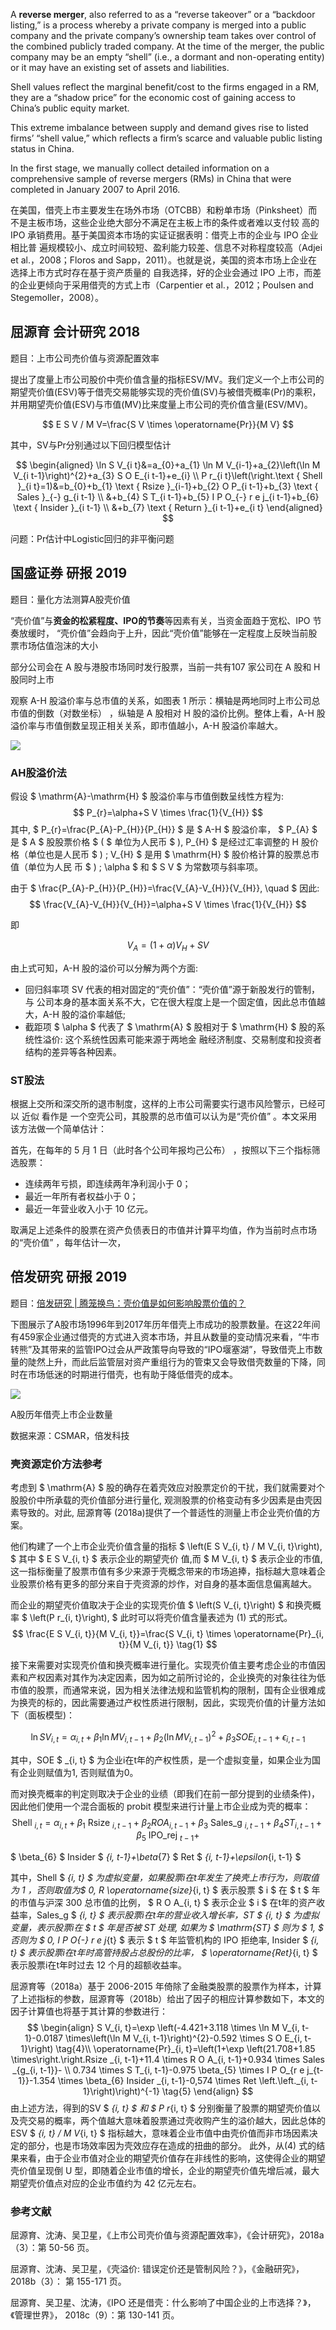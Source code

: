 A **reverse merger**, also referred to as a “reverse takeover” or a “backdoor listing,” is a process whereby a private company is merged into a public company and the private company’s ownership team takes over control of the combined publicly traded company. At the time of the merger, the public company may be an empty “shell” (i.e., a dormant and non-operating entity) or it may have an existing set of assets and liabilities.

Shell values reflect the marginal benefit/cost to the firms engaged in a RM, they are a “shadow price” for the economic cost of gaining access to China’s public equity market.

This extreme imbalance between supply and demand gives rise to listed firms’ “shell value,” which reflects a firm’s scarce and valuable public listing status in China.

In the first stage, we manually collect detailed information on a comprehensive sample of reverse mergers (RMs) in China that were completed in January 2007 to April 2016.

在美国，借壳上市主要发生在场外市场（OTCBB）和粉单市场（Pinksheet）而不是主板市场，这些企业绝大部分不满足在主板上市的条件或者难以支付较 高的 IPO 承销费用。基于美国资本市场的实证证据表明：借壳上市的企业与 IPO 企业相比普 遍规模较小、成立时间较短、盈利能力较差、信息不对称程度较高（Adjei et al.，2008；Floros and Sapp，2011）。也就是说，美国的资本市场上企业在选择上市方式时存在基于资产质量的 自我选择，好的企业会通过 IPO 上市，而差的企业更倾向于采用借壳的方式上市（Carpentier et al.，2012；Poulsen and Stegemoller，2008）。

## 屈源育 会计研究 2018

题目：上市公司売价值与资源配置效率

提出了度量上市公司股价中壳价值含量的指标ESV/MV。我们定义一个上市公司的期望壳价值(ESV)等于借壳交易能够实现的壳价值(SV)与被借壳概率(Pr)的乘积，并用期望壳价值(ESV)与市值(MV)比来度量上市公司的壳价值含量(ESV/MV)。

$$
E S V / M V=\frac{S V \times \operatorname{Pr}}{M V}
$$

其中，SV与Pr分别通过以下回归模型估计

$$
\begin{aligned}
\ln S V_{i t}&=a_{0}+a_{1} \ln M V_{i-1}+a_{2}\left(\ln M V_{i t-1}\right)^{2}+a_{3} S O E_{i t-1}+e_{i} \\
 P r_{i t}\left(\right.\text { Shell }_{i t}=1)&=b_{0}+b_{1} \text { Rsize }_{i-1}+b_{2} O P_{i t-1}+b_{3} \text { Sales }_{-} g_{i t-1} \\ &+b_{4} S T_{i t-1}+b_{5} I P O_{-} r e j_{i t-1}+b_{6} \text { Insider }_{i t-1} \\ &+b_{7} \text { Return }_{i t-1}+e_{i t} \end{aligned}
$$

问题：Pr估计中Logistic回归的非平衡问题

## 国盛证券 研报 2019

题目：量化方法测算A股壳价值

 “壳价值”与**资金的松紧程度、IPO的节奏**等因素有关，当资金面趋于宽松、IPO 节奏放缓时， “壳价值”会趋向于上升，因此“壳价值”能够在一定程度上反映当前股票市场估值泡沫的大小

部分公司会在 A 股与港股市场同时发行股票，当前一共有107 家公司在 A 股和 H 股同时上市

观察 A-H 股溢价率与总市值的关系，如图表 1 所示：横轴是两地同时上市公司总市值的倒数（对数坐标） ，纵轴是 A 股相对 H 股的溢价比例。整体上看，A-H  股溢价率与市值倒数呈现正相关关系，即市值越小，A-H  股溢价率越大。 

![](https://cdn.jsdelivr.net/gh/henrywu97/FigBed/Figs/20210317180331.png)

### AH股溢价法

假设 $ \mathrm{A}-\mathrm{H} $ 股溢价率与市值倒数呈线性方程为:
$$
P_{r}=\alpha+S V \times \frac{1}{V_{H}}
$$
其中, $ P_{r}=\frac{P_{A}-P_{H}}{P_{H}} $ 是 $ A-H $ 股溢价率， $ P_{A} $ 是 $ A $ 股股票价格 $ ( $ 单位为人民币 $ ), P_{H} $ 是经过汇率调整的 H 股价格（单位也是人民币 $ ) ; V_{H} $ 是用 $ \mathrm{H} $ 股价格计算的股票总市值（单位为人民 币 $ ) ; \alpha $ 和 $ S V $ 为常数项与斜率项。

由于 $ \frac{P_{A}-P_{H}}{P_{H}}=\frac{V_{A}-V_{H}}{V_{H}}, \quad $ 因此:
$$
\frac{V_{A}-V_{H}}{V_{H}}=\alpha+S V \times \frac{1}{V_{H}}
$$

即

$$
V_{A}=(1+\alpha) V_{H}+S V
$$

由上式可知，A-H 股的溢价可以分解为两个方面:

* 回归斜率项 SV 代表的相对固定的“壳价值”：“壳价值”源于新股发行的管制，与 公司本身的基本面关系不大，它在很大程度上是一个固定值，因此总市值越大，A-H 股的溢价率越低;
* 截距项 $ \alpha $ 代表了 $ \mathrm{A} $ 股相对于 $ \mathrm{H} $ 股的系统性溢价: 这个系统性因素可能来源于两地金 融经济制度、交易制度和投资者结构的差异等各种因素。

### ST股法

根据上交所和深交所的退市制度，这样的上市公司需要实行退市风险警示，已经可以 近似 看作是 一个空壳公司，其股票的总市值可以认为是“壳价值”  。本文采用该方法做一个简单估计： 

首先，在每年的 5 月 1 日（此时各个公司年报均己公布） ，按照以下三个指标筛选股票： 

- 连续两年亏损，即连续两年净利润小于 0； 
- 最近一年所有者权益小于 0； 
- 最近一年营业收入小于 10 亿元。 

取满足上述条件的股票在资产负债表日的市值并计算平均值，作为当前时点市场的“壳价值” ，每年估计一次，

## 倍发研究 研报 2019

题目：[倍发研究 | 腾笼换鸟：壳价值是如何影响股票价值的？](https://mp.weixin.qq.com/s/PDwvOFz2l4JOrsPuYj9pVQ)

下图展示了A股市场1996年到2017年历年借壳上市成功的股票数量。在这22年间有459家企业通过借壳的方式进入资本市场，并且从数量的变动情况来看，“牛市转熊”及其带来的监管IPO过会从严政策导向导致的“IPO堰塞湖”，导致借壳上市数量的陡然上升，而此后监管层对资产重组行为的管束又会导致借壳数量的下降，同时在市场低迷的时期进行借壳，也有助于降低借壳的成本。

![](https://cdn.jsdelivr.net/gh/henrywu97/FigBed/Figs/20210318083725.png)

A股历年借壳上市企业数量

数据来源：CSMAR，倍发科技

### 壳资源定价方法参考

考虑到 $ \mathrm{A} $ 股的确存在着壳效应对股票定价的干扰，我们就需要对个股股价中所承载的壳价值部分进行量化, 观测股票的价格变动有多少因素是由壳因素导致的。对此, 屈源育等 (2018a)提供了一个普适性的测量上市企业壳价值的方案。

他们构建了一个上市企业壳价值含量的指标 $ \left(E S V_{i, t} / M V_{i, t}\right), $ 其中 $ E S V_{i, t} $ 表示企业的期望壳价 值,而 $ M V_{i, t} $ 表示企业的市值,这一指标衡量了股票市值有多少来源于壳概念带来的市场追捧，指标越大意味着企业股票价格有更多的部分来自于壳资源的炒作，对自身的基本面信息偏离越大。

而企业的期望壳价值取决于企业的实现壳价值 $ \left(S V_{i, t}\right) $ 和换壳概率 $ \left(P r_{i, t}\right), $ 此时可以将壳价值含量表述为 (1) 式的形式。
$$
\frac{E S V_{i, t}}{M V_{i, t}}=\frac{S V_{i, t} \times \operatorname{Pr}_{i, t}}{M V_{i, t}} \tag{1}
$$

接下来需要对实现壳价值和换壳概率进行量化。实现壳价值主要考虑企业的市值因素和产权因素对其作为决定因素，因为如之前所讨论的，企业换壳的对象往往为低市值的股票，而通常来说，因为相关法律法规和监管机构的限制，国有企业很难成为换壳的标的，因此需要通过产权性质进行限制，因此，实现壳价值的计量方法如下（面板模型)：

$$
\ln S V_{i, t}=\alpha_{i, t}+\beta_{1} \ln M V_{i, t-1}+\beta_{2}\left(\ln M V_{i, t-1}\right)^{2}+\beta_{3} S O E_{i, t-1}+\epsilon_{i, t-1}
$$

其中，SOE $ _{i, t} $ 为企业i在t年的产权性质，是一个虚拟变量，如果企业为国有企业则赋值为1, 否则赋值为0。

而对换壳概率的判定则取决于企业的业绩（即我们在前一部分提到的业绩条件)，因此他们使用一个混合面板的 probit 模型来进行计量上市企业成为壳的概率：
$$
\text { Shell }_{i, t}=\alpha_{i, t}+\beta_{1} \text { Rsize }_{i, t-1}+\beta_{2} R O A_{i, t-1}+\beta_{3} \text { Sales_g }_{i, t-1}+\beta_{4} S T_{i, t-1}+\beta_{5} \text { IPO_rej }_{t-1}+
$$

$ \beta_{6} $ Insider $ _{i, t-1}+\beta_{7} $ Ret $ _{i, t-1}+\epsilon_{i, t-1} $

其中，Shell $ _{i, t} $ 为虚拟变量，如果股票i在t年发生了换壳上市行为，则取值为 1 ，否则取值为$ 0, R \operatorname{size}_{i, t} $ 表示股票 $ i $ 在 $ t $ 年的市值与沪深 300 总市值的比例， $ R O A_{i, t} $ 表示企业 $ i $ 在t年的资产收益率，Sales_g $ _{i, t} $ 表示股票i在t年的营业收入增长率，ST $ _{i, t} $ 为虚拟变量，表示股票i在 $ t $ 年是否被 ST 处理, 如果为 $ \mathrm{ST} $ 则为 $ 1, $ 否则为 $ 0, I P O_{-} r e j_{t} $ 表示 $ t $ 年监管机构的 IPO 拒绝率, Insider $ _{i, t} $
表示股票i在t年时高管持股占总股份的比率， $ \operatorname{Ret}_{i, t} $ 表示股票i在t年时过去 12 个月的超额收益率。

屈源育等（2018a）基于 2006-2015 年倚除了金融类股票的股票作为样本，计算了上述指标的参数，屈源育等（2018b）给出了因子的相应计算参数如下，本文的因子计算值也将基于其计算的参数进行：
$$
\begin{align}
S V_{i, t}=\exp \left(-4.421+3.118 \times \ln M V_{i, t-1}-0.0187 \times\left(\ln M V_{i, t-1}\right)^{2}-0.592 \times S O E_{i, t-1}\right) \tag{4}\\
 \operatorname{Pr}_{i, t}=\left(1+\exp \left(21.708+1.85 \times\right.\right.Rsize _{i, t-1}+11.4 \times R O A_{i, t-1}+0.934 \times Sales _{g_{i, t-1}}- \\
 0.734 \times S T_{i, t-1}-0.975 \beta_{5} \times I P O_{r e j_{t-1}}-1.354 \times \beta_{6} Insider _{i, t-1}-0,574 \times Ret  \left.\left._{i, t-1}\right)\right)^{-1} \tag{5}
 \end{align}
$$
由上述方法，得到的SV $ _{i, t} $ 和 $ P r_{i, t} $ 分别衡量了股票的期望壳价值以及壳交易的概率，两个值越大意味着股票通过壳收购产生的溢价越大，因此总体的ESV $ _{i, t} / M V_{i, t} $ 指标越大，意味着企业市值中由壳价值而非市场因素决定的部分，也是市场效率因为壳效应存在造成的扭曲的部分。
此外，从(4) 式的结果来看，由于企业市值对企业的期望壳价值存在非线性的影响，这使得企业的期望壳价值呈现倒 U 型，即随着企业市值的增长，企业的期望壳价值先增后减，最大期望壳价值点对应的企业市值约为 42 亿元左右。

### 参考文献

屈源育、沈涛、吴卫星，《上市公司壳价值与资源配置效率》，《会计研究》，2018a（3）：第 50-56 页。 

屈源育、沈涛、吴卫星，《壳溢价: 错误定价还是管制风险？》，《金融研究》，2018b（3）： 第 155-171 页。 

屈源育、吴卫星、沈涛，《IPO 还是借壳：什么影响了中国企业的上市选择？》，《管理世界》， 2018c（9）：第 130-141 页。